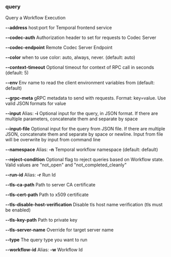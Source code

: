 ### query

Query a Workflow Execution

**--address**
host:port for Temporal frontend service

**--codec-auth**
Authorization header to set for requests to Codec Server

**--codec-endpoint**
Remote Codec Server Endpoint

**--color**
when to use color: auto, always, never. (default: auto)

**--context-timeout**
Optional timeout for context of RPC call in seconds (default: 5)

**--env**
Env name to read the client environment variables from (default: default)

**--grpc-meta**
gRPC metadata to send with requests. Format: key=value. Use valid JSON formats for value

**--input**
Alias: **-i**
Optional input for the query, in JSON format. If there are multiple parameters, concatenate them and separate by space

**--input-file**
Optional input for the query from JSON file. If there are multiple JSON, concatenate them and separate by space or newline. Input from file will be overwrite by input from command line

**--namespace**
Alias: **-n**
Temporal workflow namespace (default: default)

**--reject-condition**
Optional flag to reject queries based on Workflow state. Valid values are "not_open" and "not_completed_cleanly"

**--run-id**
Alias: **-r**
Run Id

**--tls-ca-path**
Path to server CA certificate

**--tls-cert-path**
Path to x509 certificate

**--tls-disable-host-verification**
Disable tls host name verification (tls must be enabled)

**--tls-key-path**
Path to private key

**--tls-server-name**
Override for target server name

**--type**
The query type you want to run

**--workflow-id**
Alias: **-w**
Workflow Id

